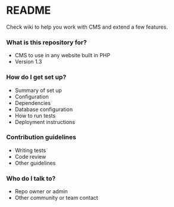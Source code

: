 # README #

Check wiki to help you work with CMS and extend a few features.

### What is this repository for? ###

* CMS to use in any website built in PHP
* Version 1.3

### How do I get set up? ###

* Summary of set up
* Configuration
* Dependencies
* Database configuration
* How to run tests
* Deployment instructions

### Contribution guidelines ###

* Writing tests
* Code review
* Other guidelines

### Who do I talk to? ###

* Repo owner or admin
* Other community or team contact